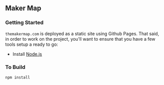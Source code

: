 ## Maker Map

### Getting Started
`themakermap.com` is deployed as a static site using Github Pages. That said, in order to work on the project, you'll want to ensure that you have a few tools setup a ready to go:

- Install [Node.js](http://nodejs.org/)

### To Build
```bash
npm install
```